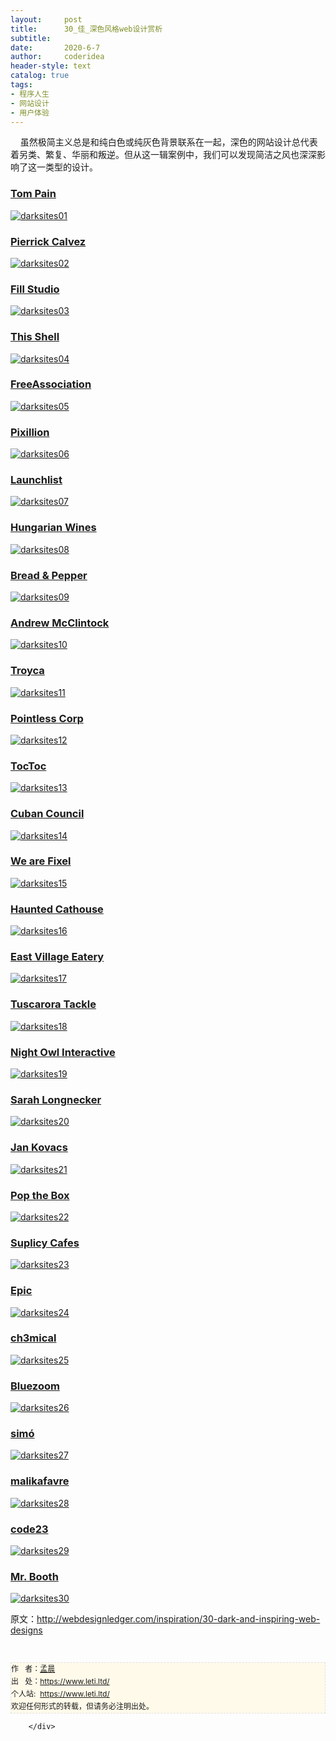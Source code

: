 ```yaml
---
layout:     post
title:      30_佳_深色风格web设计赏析
subtitle:   
date:       2020-6-7
author:     coderidea
header-style: text
catalog: true
tags:
- 程序人生
- 网站设计
- 用户体验
--- 
```

<div class="postBody">
			<div id="cnblogs_post_body" class="blogpost-body"><p><span>    虽然极简主义总是和纯白色或纯灰色背景联系在一起，深色的网站设计总代表着另类、繁复、华丽和叛逆。但从这一辑案例中，我们可以发现简洁之风也深深影响了这一类型的设计。</span></p>
<h3><a href="http://www.tompain.co.uk/">Tom Pain</a></h3>
<p><a href="http://www.tompain.co.uk/"><img class="aligncenter size-full wp-image-3448" src="http://webdesignledger.com/wp-content/uploads/2011/02/darksites01.jpg" alt="darksites01" /></a></p>
<h3><a href="http://pierrickcalvez.com/">Pierrick Calvez</a></h3>
<p><a href="http://pierrickcalvez.com/"><img class="aligncenter size-full wp-image-3448" src="http://webdesignledger.com/wp-content/uploads/2011/02/darksites02.jpg" alt="darksites02" /></a></p>
<h3><a href="http://www.fillstudio.com/">Fill Studio</a></h3>
<p><a href="http://www.fillstudio.com/"><img class="aligncenter size-full wp-image-3448" src="http://webdesignledger.com/wp-content/uploads/2011/02/darksites03.jpg" alt="darksites03" /></a></p>
<h3><a href="http://thisshell.com/">This Shell</a></h3>
<p><a href="http://thisshell.com/"><img class="aligncenter size-full wp-image-3448" src="http://webdesignledger.com/wp-content/uploads/2011/02/darksites04.jpg" alt="darksites04" /></a></p>
<h3><a href="http://www.thinkfa.com/">FreeAssociation</a></h3>
<p><a href="http://www.thinkfa.com/"><img class="aligncenter size-full wp-image-3448" src="http://webdesignledger.com/wp-content/uploads/2011/02/darksites05.jpg" alt="darksites05" /></a></p>
<h3><a href="http://www.pixillion.com/">Pixillion</a></h3>
<p><a href="http://www.pixillion.com/"><img class="aligncenter size-full wp-image-3448" src="http://webdesignledger.com/wp-content/uploads/2011/02/darksites06.jpg" alt="darksites06" /></a></p>
<h3><a href="http://launchlist.net/">Launchlist</a></h3>
<p><a href="http://launchlist.net/"><img class="aligncenter size-full wp-image-3448" src="http://webdesignledger.com/wp-content/uploads/2011/02/darksites07.jpg" alt="darksites07" /></a></p>
<h3><a href="http://www.hungarianwinesociety.co.uk/">Hungarian Wines</a></h3>
<p><a href="http://www.hungarianwinesociety.co.uk/"><img class="aligncenter size-full wp-image-3448" src="http://webdesignledger.com/wp-content/uploads/2011/02/darksites08.jpg" alt="darksites08" /></a></p>
<h3><a href="http://breadandpepper.com/">Bread &amp; Pepper</a></h3>
<p><a href="http://breadandpepper.com/"><img class="aligncenter size-full wp-image-3448" src="http://webdesignledger.com/wp-content/uploads/2011/02/darksites09.jpg" alt="darksites09" /></a></p>
<h3><a href="http://www.andrewmcclintock.com/">Andrew McClintock</a></h3>
<p><a href="http://www.andrewmcclintock.com/"><img class="aligncenter size-full wp-image-3448" src="http://webdesignledger.com/wp-content/uploads/2011/02/darksites10.jpg" alt="darksites10" /></a></p>
<h3><a href="http://www.troyca.com/">Troyca</a></h3>
<p><a href="http://www.troyca.com/"><img class="aligncenter size-full wp-image-3448" src="http://webdesignledger.com/wp-content/uploads/2011/02/darksites11.jpg" alt="darksites11" /></a></p>
<h3><a href="http://www.pointlesscorp.com/">Pointless Corp</a></h3>
<p><a href="http://www.pointlesscorp.com/"><img class="aligncenter size-full wp-image-3448" src="http://webdesignledger.com/wp-content/uploads/2011/02/darksites12.jpg" alt="darksites12" /></a></p>
<h3><a href="http://www.toctoc.be/en/welcome.php">TocToc</a></h3>
<p><a href="http://www.toctoc.be/en/welcome.php"><img class="aligncenter size-full wp-image-3448" src="http://webdesignledger.com/wp-content/uploads/2011/02/darksites13.jpg" alt="darksites13" /></a></p>
<h3><a href="http://www.cubancouncil.com/">Cuban Council</a></h3>
<p><a href="http://www.cubancouncil.com/"><img class="aligncenter size-full wp-image-3448" src="http://webdesignledger.com/wp-content/uploads/2011/02/darksites14.jpg" alt="darksites14" /></a></p>
<h3><a href="http://www.wearefixel.com/">We are Fixel</a></h3>
<p><a href="http://www.wearefixel.com/"><img class="aligncenter size-full wp-image-3448" src="http://webdesignledger.com/wp-content/uploads/2011/02/darksites15.jpg" alt="darksites15" /></a></p>
<h3><a href="http://portfolio.hauntedcathouse.org/">Haunted Cathouse</a></h3>
<p><a href="http://portfolio.hauntedcathouse.org/"><img class="aligncenter size-full wp-image-3448" src="http://webdesignledger.com/wp-content/uploads/2011/02/darksites16.jpg" alt="darksites16" /></a></p>
<h3><a href="http://www.eastvillageeatery.de/">East Village Eatery</a></h3>
<p><a href="http://www.eastvillageeatery.de/"><img class="aligncenter size-full wp-image-3448" src="http://webdesignledger.com/wp-content/uploads/2011/02/darksites17.jpg" alt="darksites17" /></a></p>
<h3><a href="http://tuscaroratackle.com/">Tuscarora Tackle</a></h3>
<p><a href="http://tuscaroratackle.com/"><img class="aligncenter size-full wp-image-3448" src="http://webdesignledger.com/wp-content/uploads/2011/02/darksites18.jpg" alt="darksites18" /></a></p>
<h3><a href="http://nightowlinteractive.com/">Night Owl Interactive</a></h3>
<p><a href="http://nightowlinteractive.com/"><img class="aligncenter size-full wp-image-3448" src="http://webdesignledger.com/wp-content/uploads/2011/02/darksites19.jpg" alt="darksites19" /></a></p>
<h3><a href="http://www.sarahlongnecker.com/">Sarah Longnecker</a></h3>
<p><a href="http://www.sarahlongnecker.com/"><img class="aligncenter size-full wp-image-3448" src="http://webdesignledger.com/wp-content/uploads/2011/02/darksites20.jpg" alt="darksites20" /></a></p>
<h3><a href="http://www.kovidesign.sk/en/">Jan Kovacs</a></h3>
<p><a href="http://www.kovidesign.sk/en/"><img class="aligncenter size-full wp-image-3448" src="http://webdesignledger.com/wp-content/uploads/2011/02/darksites21.jpg" alt="darksites21" /></a></p>
<h3><a href="http://www.pop-the-box.com/">Pop the Box</a></h3>
<p><a href="http://www.pop-the-box.com/"><img class="aligncenter size-full wp-image-3448" src="http://webdesignledger.com/wp-content/uploads/2011/02/darksites22.jpg" alt="darksites22" /></a></p>
<h3><a href="http://suplicycafes.com.br/">Suplicy Cafes</a></h3>
<p><a href="http://suplicycafes.com.br/"><img class="aligncenter size-full wp-image-3448" src="http://webdesignledger.com/wp-content/uploads/2011/02/darksites23.jpg" alt="darksites23" /></a></p>
<h3><a href="http://epicagency.net/">Epic</a></h3>
<p><a href="http://epicagency.net/"><img class="aligncenter size-full wp-image-3448" src="http://webdesignledger.com/wp-content/uploads/2011/02/darksites24.jpg" alt="darksites24" /></a></p>
<h3><a href="http://www.ch3mical.com/">ch3mical</a></h3>
<p><a href="http://www.ch3mical.com/"><img class="aligncenter size-full wp-image-3448" src="http://webdesignledger.com/wp-content/uploads/2011/02/darksites25.jpg" alt="darksites25" /></a></p>
<h3><a href="http://www.bluezoom.bz/">Bluezoom</a></h3>
<p><a href="http://www.bluezoom.bz/"><img class="aligncenter size-full wp-image-3448" src="http://webdesignledger.com/wp-content/uploads/2011/02/darksites26.jpg" alt="darksites26" /></a></p>
<h3><a href="http://www.simo.com.es/#/home">simó</a></h3>
<p><a href="http://www.simo.com.es/#/home"><img class="aligncenter size-full wp-image-3448" src="http://webdesignledger.com/wp-content/uploads/2011/02/darksites27.jpg" alt="darksites27" /></a></p>
<h3><a href="http://www.malikafavre.com/">malikafavre</a></h3>
<p><a href="http://www.malikafavre.com/"><img class="aligncenter size-full wp-image-3448" src="http://webdesignledger.com/wp-content/uploads/2011/02/darksites28.jpg" alt="darksites28" /></a></p>
<h3><a href="http://www.code23.com/">code23</a></h3>
<p><a href="http://www.code23.com/"><img class="aligncenter size-full wp-image-3448" src="http://webdesignledger.com/wp-content/uploads/2011/02/darksites29.jpg" alt="darksites29" /></a></p>
<h3><a href="http://mrbooth.co.uk/">Mr. Booth</a></h3>
<p><a href="http://mrbooth.co.uk/"><img class="aligncenter size-full wp-image-3448" src="http://webdesignledger.com/wp-content/uploads/2011/02/darksites30.jpg" alt="darksites30" /></a></p>
<p><span>原文：<a href="http://webdesignledger.com/inspiration/30-dark-and-inspiring-web-designs">http://webdesignledger.com/inspiration/30-dark-and-inspiring-web-designs</a></span></p>


<div id="ckepop"> </div>
<div>
<p id="PSignature" style="line-height:20px;background:#FFFAEA no-repeat 2% 50%;font-size:12px;border:#e0e0e0 1px dashed;">作   者：<a href="https://www.leti.ltd/">孟晨</a> <br /> 出   处：<a href="https://www.leti.ltd/">https://www.leti.ltd/</a> <br />个人站:  <a href="https://www.leti.ltd/">https://www.leti.ltd/</a><br />欢迎任何形式的转载，但请务必注明出处。</p>
</div></div><div id="MySignature"></div>
<div class="clear"></div>
<div id="blog_post_info_block">
<div id="BlogPostCategory"></div>
<div id="EntryTag"></div>
<div id="blog_post_info">
</div>
<div class="clear"></div>
<div id="post_next_prev"></div>
</div>


		</div>